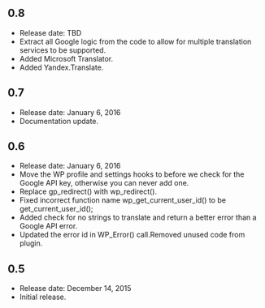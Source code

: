 ## 0.8
* Release date: TBD
* Extract all Google logic from the code to allow for multiple translation services to be supported.
* Added Microsoft Translator.
* Added Yandex.Translate.

## 0.7
* Release date: January 6, 2016
* Documentation update.

## 0.6
* Release date: January 6, 2016
* Move the WP profile and settings hooks to before we check for the Google API key, otherwise you can never add one.
* Replace gp_redirect() with wp_redirect().
* Fixed incorrect function name wp_get_current_user_id() to be get_current_user_id();
* Added check for no strings to translate and return a better error than a Google API error.
* Updated the error id in WP_Error() call.Removed unused code from plugin.

## 0.5
* Release date: December 14, 2015
* Initial release.
